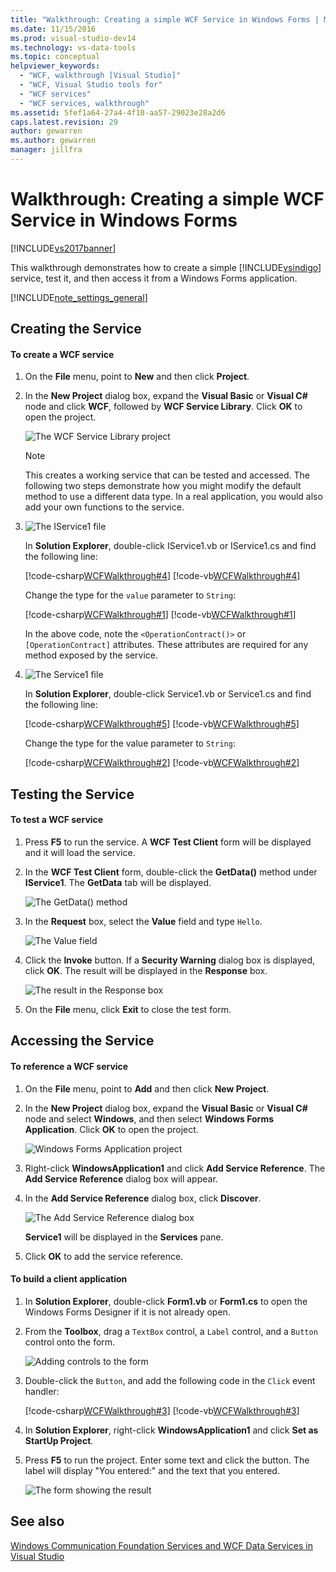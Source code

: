 ```yaml
---
title: "Walkthrough: Creating a simple WCF Service in Windows Forms | Microsoft Docs"
ms.date: 11/15/2016
ms.prod: visual-studio-dev14
ms.technology: vs-data-tools
ms.topic: conceptual
helpviewer_keywords:
  - "WCF, walkthrough [Visual Studio]"
  - "WCF, Visual Studio tools for"
  - "WCF services"
  - "WCF services, walkthrough"
ms.assetid: 5fef1a64-27a4-4f10-aa57-29023e28a2d6
caps.latest.revision: 29
author: gewarren
ms.author: gewarren
manager: jillfra
---
```

# Walkthrough: Creating a simple WCF Service in Windows Forms
[!INCLUDE[vs2017banner](../includes/vs2017banner.md)]

This walkthrough demonstrates how to create a simple [!INCLUDE[vsindigo](../includes/vsindigo-md.md)] service, test it, and then access it from a Windows Forms application.

 [!INCLUDE[note_settings_general](../includes/note-settings-general-md.md)]

## Creating the Service

#### To create a WCF service

1. On the **File** menu, point to **New** and then click **Project**.

2. In the **New Project** dialog box, expand the **Visual Basic** or **Visual C#** node and click **WCF**, followed by **WCF Service Library**. Click **OK** to open the project.

     ![The WCF Service Library project](../data-tools/media/wcf1.PNG "wcf1")

    > [!NOTE]
    > This creates a working service that can be tested and accessed. The following two steps demonstrate how you might modify the default method to use a different data type. In a real application, you would also add your own functions to the service.

3. ![The IService1 file](../data-tools/media/wcf2.png "wcf2")

     In **Solution Explorer**, double-click IService1.vb or IService1.cs and find the following line:

     [!code-csharp[WCFWalkthrough#4](../snippets/csharp/VS_Snippets_VBCSharp/wcfwalkthrough/cs/iservice1_2.cs#4)]
     [!code-vb[WCFWalkthrough#4](../snippets/visualbasic/VS_Snippets_VBCSharp/wcfwalkthrough/vb/iservice1_2.vb#4)]

     Change the type for the `value` parameter to `String`:

     [!code-csharp[WCFWalkthrough#1](../snippets/csharp/VS_Snippets_VBCSharp/wcfwalkthrough/cs/iservice1.cs#1)]
     [!code-vb[WCFWalkthrough#1](../snippets/visualbasic/VS_Snippets_VBCSharp/wcfwalkthrough/vb/iservice1.vb#1)]

     In the above code, note the `<OperationContract()>` or `[OperationContract]` attributes. These attributes are required for any method exposed by the service.

4. ![The Service1 file](../data-tools/media/wcf3.png "wcf3")

     In **Solution Explorer**, double-click Service1.vb or Service1.cs and find the following line:

     [!code-csharp[WCFWalkthrough#5](../snippets/csharp/VS_Snippets_VBCSharp/wcfwalkthrough/cs/service1_2.cs#5)]
     [!code-vb[WCFWalkthrough#5](../snippets/visualbasic/VS_Snippets_VBCSharp/wcfwalkthrough/vb/service1_2.vb#5)]

     Change the type for the value parameter to `String`:

     [!code-csharp[WCFWalkthrough#2](../snippets/csharp/VS_Snippets_VBCSharp/wcfwalkthrough/cs/service1.cs#2)]
     [!code-vb[WCFWalkthrough#2](../snippets/visualbasic/VS_Snippets_VBCSharp/wcfwalkthrough/vb/service1.vb#2)]

## Testing the Service

#### To test a WCF service

1. Press **F5** to run the service. A **WCF Test Client** form will be displayed and it will load the service.

2. In the **WCF Test Client** form, double-click the **GetData()** method under **IService1**. The **GetData** tab will be displayed.

     ![The GetData&#40;&#41; method](../data-tools/media/wcf4.png "wcf4")

3. In the **Request** box, select the **Value** field and type `Hello`.

     ![The Value field](../data-tools/media/wcf5.png "wcf5")

4. Click the **Invoke** button. If a **Security Warning** dialog box is displayed, click **OK**. The result will be displayed in the **Response** box.

     ![The result in the Response box](../data-tools/media/wcf6.png "wcf6")

5. On the **File** menu, click **Exit** to close the test form.

## Accessing the Service

#### To reference a WCF service

1. On the **File** menu, point to **Add** and then click **New Project**.

2. In the **New Project** dialog box, expand the **Visual Basic** or **Visual C#** node and select **Windows**, and then select **Windows Forms Application**. Click **OK** to open the project.

     ![Windows Forms Application project](../data-tools/media/wcf7.png "wcf7")

3. Right-click **WindowsApplication1** and click **Add Service Reference**. The **Add Service Reference** dialog box will appear.

4. In the **Add Service Reference** dialog box, click **Discover**.

     ![The Add Service Reference dialog box](../data-tools/media/wcf8.png "wcf8")

     **Service1** will be displayed in the **Services** pane.

5. Click **OK** to add the service reference.

#### To build a client application

1. In **Solution Explorer**, double-click **Form1.vb** or **Form1.cs** to open the Windows Forms Designer if it is not already open.

2. From the **Toolbox**, drag a `TextBox` control, a `Label` control, and a `Button` control onto the form.

     ![Adding controls to the form](../data-tools/media/wcf9.png "wcf9")

3. Double-click the `Button`, and add the following code in the `Click` event handler:

     [!code-csharp[WCFWalkthrough#3](../snippets/csharp/VS_Snippets_VBCSharp/wcfwalkthrough/cs/form1.cs#3)]
     [!code-vb[WCFWalkthrough#3](../snippets/visualbasic/VS_Snippets_VBCSharp/wcfwalkthrough/vb/form1.vb#3)]

4. In **Solution Explorer**, right-click **WindowsApplication1** and click **Set as StartUp Project**.

5. Press **F5** to run the project. Enter some text and click the button. The label will display "You entered:" and the text that you entered.

     ![The form showing the result](../data-tools/media/wcf10.png "wcf10")

## See also
 [Windows Communication Foundation Services and WCF Data Services in Visual Studio](../data-tools/windows-communication-foundation-services-and-wcf-data-services-in-visual-studio.md)
